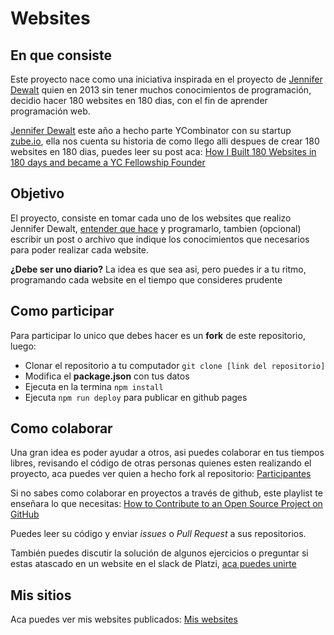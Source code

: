# Websites

## En que consiste

Este proyecto nace como una iniciativa inspirada en el proyecto de [Jennifer Dewalt](https://jenniferdewalt.com/index.html) quien en 2013 sin tener muchos conocimientos de programación, decidio hacer 180 websites en 180 dias, con el fin de aprender programación web. 

[Jennifer Dewalt](https://twitter.com/jenniferdewalt) este año a hecho parte YCombinator con su startup [zube.io](https://zube.io), ella nos cuenta su historia de como llego alli despues de crear 180 websites en 180 dias, puedes leer su post aca: [How I Built 180 Websites in 180 days and became a YC Fellowship Founder](https://zube.io/blog/how-i-built-180-websites-in-180-days-and-became-a-yc-fellowship-founder/)

## Objetivo

El proyecto, consiste en tomar cada uno de los websites que realizo Jennifer Dewalt, [entender que hace](http://blog.jenniferdewalt.com/post/56319597560/im-learning-to-code-by-building-180-websites-in) y programarlo, tambien (opcional) escribir un post o archivo que indique los conocimientos que necesarios para poder realizar cada website.

**¿Debe ser uno diario?** La idea es que sea asi, pero puedes ir a tu ritmo, programando cada website en el tiempo que consideres prudente

## Como participar

Para participar lo unico que debes hacer es un **fork** de este repositorio, luego:
* Clonar el repositorio a tu computador `git clone [link del repositorio]`
* Modifica el **package.json** con tus datos
* Ejecuta en la termina `npm install`
* Ejecuta `npm run deploy` para publicar en github pages

## Como colaborar

Una gran idea es poder ayudar a otros, asi puedes colaborar en tus tiempos libres, revisando el código de otras personas quienes esten realizando el proyecto, aca puedes ver quien a hecho fork al repositorio: [Participantes](https://github.com/yeion7/websites/network/members)

Si no sabes como colaborar en proyectos a través de github, este playlist te enseñara lo que necesitas: [How to Contribute to an Open Source Project on GitHub](https://egghead.io/series/how-to-contribute-to-an-open-source-project-on-github)

Puedes leer su código y enviar *issues* o *Pull Request* a sus repositorios.

También puedes discutir la solución de algunos ejercicios o preguntar si estas atascado en un website en el slack de Platzi, [aca puedes unirte](soyplatzi.herokuapp.com/)

## Mis sitios

Aca puedes ver mis websites publicados: [Mis websites](http://yeion7.github.io/websites/)

